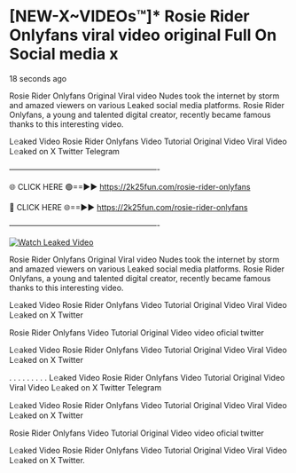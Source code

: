 # [NEW-X~VIDEOs™]* Rosie Rider Onlyfans viral video original Full On Social media x

18 seconds ago

Rosie Rider Onlyfans Original Viral video Nudes took the internet by storm and amazed viewers on various Leaked social media platforms. Rosie Rider Onlyfans, a young and talented digital creator, recently became famous thanks to this interesting video.

L𝚎aked Video Rosie Rider Onlyfans Video Tutorial Original Video Viral Video L𝚎aked on X Twitter Telegram

———————————————————-

🌐 CLICK HERE 🟢==►► https://2k25fun.com/rosie-rider-onlyfans

🔴 CLICK HERE 🌐==►► https://2k25fun.com/rosie-rider-onlyfans

———————————————————-

[![Watch Leaked Video](https://miro.medium.com/v2/resize:fit:828/format:webp/1*cilzJN44JGOrTw9NJCrNHA.gif "Watch Leaked Video")](https://2k25fun.com/rosie-rider-onlyfans)

Rosie Rider Onlyfans Original Viral video Nudes took the internet by storm and amazed viewers on various Leaked social media platforms. Rosie Rider Onlyfans, a young and talented digital creator, recently became famous thanks to this interesting video.

L𝚎aked Video Rosie Rider Onlyfans Video Tutorial Original Video Viral Video L𝚎aked on X Twitter

Rosie Rider Onlyfans Video Tutorial Original Video video oficial twitter

L𝚎aked Video Rosie Rider Onlyfans Video Tutorial Original Video Viral Video L𝚎aked on X Twitter

. . . . . . . . . L𝚎aked Video Rosie Rider Onlyfans Video Tutorial Original Video Viral Video L𝚎aked on X Twitter Telegram

L𝚎aked Video Rosie Rider Onlyfans Video Tutorial Original Video Viral Video L𝚎aked on X Twitter

Rosie Rider Onlyfans Video Tutorial Original Video video oficial twitter

L𝚎aked Video Rosie Rider Onlyfans Video Tutorial Original Video Viral Video L𝚎aked on X Twitter.